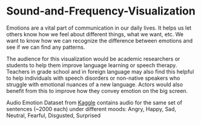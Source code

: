 # Sound-and-Frequency-Visualization

Emotions are a vital part of communication in our daily lives. It helps us let others know how we feel about different things, what we want, etc. We want to know how we can recognize the difference between emotions and see if we can find any patterns.

The audience for this visualization would be academic researchers or students to help them improve language learning or speech therapy. Teachers in grade school and in foreign language may also find this helpful to help individuals with speech disorders or non-native speakers who struggle with emotional nuances of a new language. Actors would also benefit from this to improve how they convey emotion on the big screen. 

Audio Emotion Dataset from [Kaggle](https://www.kaggle.com/datasets/uldisvalainis/audio-emotions)
contains audio for the same set of sentences (~2000 each) under different moods:
Angry, Happy, Sad, Neutral, Fearful, Disgusted, Surprised
